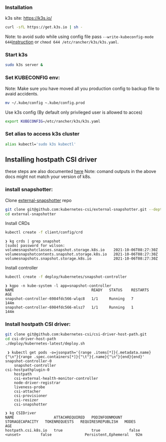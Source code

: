 ### Installation
k3s site: https://k3s.io/
```bash
curl -sfL https://get.k3s.io | sh -
```
Note: to avoid sudo while using config file pass `--write-kubeconfig-mode 644`[instruction][1] or `chmod 644 /etc/rancher/k3s/k3s.yaml`.

### Start k3s
```bash
sudo k3s server &
```

### Set KUBECONFIG env:
Note: Make sure you have moved all you production config to backup file to avaid accidents.
```bash
mv ~/.kube/config ~.kube/config.prod
```
Use k3s config (By default only privileged user is allowed to acces)
```bash
export KUBECONFIG=/etc/rancher/k3s/k3s.yaml
```

### Set alias to access k3s cluster
```bash
alias kubectl='sudo k3s kubectl'
```

## Installing hostpath CSI driver
these steps are also documented [here][3]
Note: comand outputs in the above docs might not match your version of k8s.

### install snapshotter:
Clone [external-snapshotter][2] repo
```bash
git clone git@github.com:kubernetes-csi/external-snapshotter.git --depth=1
cd external-snapshotter
```
Install CRDs
```bash
kubectl create -f client/config/crd
```
```text
❯ kg crds | grep snapshot
[sudo] password for wilson: 
volumesnapshotclasses.snapshot.storage.k8s.io    2021-10-06T08:27:30Z
volumesnapshotcontents.snapshot.storage.k8s.io   2021-10-06T08:27:30Z
volumesnapshots.snapshot.storage.k8s.io          2021-10-06T08:27:30Z
```
Install controller
```bash
kubectl create -f deploy/kubernetes/snapshot-controller
```
```text
❯ kgpo -n kube-system -l app=snapshot-controller
NAME                                   READY   STATUS    RESTARTS   AGE
snapshot-controller-6984fdc566-wlqc8   1/1     Running   7          144m
snapshot-controller-6984fdc566-mlsz7   1/1     Running   1          144m
```

### Install hostpath CSI driver:
```bash
git clone git@github.com:kubernetes-csi/csi-driver-host-path.git
cd csi-driver-host-path
./deploy/kubernetes-latest/deploy.sh
```
```text
 ❯ kubectl get pods -o=jsonpath='{range .items[*]}{.metadata.name}{"\n"}{range .spec.containers[*]}{"\t"}{.name}{"\n"}{end}{end}'
snapshot-controller-0
	snapshot-controller
csi-hostpathplugin-0
	hostpath
	csi-external-health-monitor-controller
	node-driver-registrar
	liveness-probe
	csi-attacher
	csi-provisioner
	csi-resizer
	csi-snapshotter
 ```
 ```text
 ❯ kg CSIDriver
NAME                  ATTACHREQUIRED   PODINFOONMOUNT   STORAGECAPACITY   TOKENREQUESTS   REQUIRESREPUBLISH   MODES                  AGE
hostpath.csi.k8s.io   true             true             false             <unset>         false               Persistent,Ephemeral   92m

 ```
[1]: https://github.com/k3s-io/k3s/issues/389#issuecomment-503616742
[2]: https://github.com/kubernetes-csi/external-snapshotter
[3]: https://github.com/kubernetes-csi/csi-driver-host-path/blob/master/docs/deploy-1.17-and-later.md